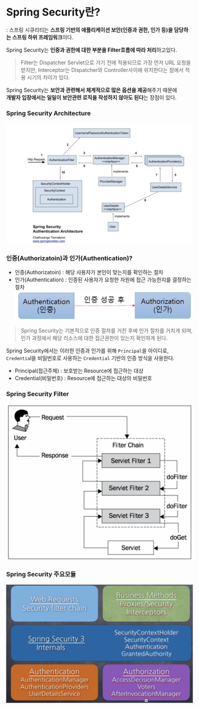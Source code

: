# Spring Security란?
: 스프링 시큐리티는 **스프링 기반의 애플리케이션 보안(인증과 권한, 인가 등)을 담당하는 스프링 하위 프레임워크**이다.

Spring Security는 **인증과 권한에 대한 부분을 Filter흐름에 따라 처리**하고있다.

> Filter는 Dispatcher Servlet으로 가기 전에 적용되므로 가장 먼저 URL 요청을 받지만, Interceptor는 Dispatcher와 Controller사이에 위치한다는 점에서 적용 시기의 차이가 있다.

Spring Security는 **보안과 관련해서 체계적으로 많은 옵션을 제공**해주기 때문에   
**개발자 입장에서는 일일이 보안관련 로직을 작성하지 않아도 된다**는 장점이 있다.

### Spring Security Architecture
![스프링 시큐리티 아키텍쳐](../img/spring-security-architecture.png)

### 인증(Authorizatoin)과 인가(Authentication)?
- 인증(Authorizatoin) : 해당 사용자가 본인이 맞는지를 확인하는 절차
- 인가(Authentication) : 인증된 사용자가 요청한 자원에 접근 가능한지를 결정하는 절차 
![스프링 시큐리티 인증과 인가](../img/spring-security-인증과인가.png)

> Spring Security는 기본적으로 인증 절차를 거친 후에 인가 절차를 거치게 되며,   
인가 과정에서 해당 리소스에 대한 접근권한이 있는지 확인하게 된다.

Spring Security에서는 이러한 인증과 인가를 위해 `Principal`을 아이디로, `Credentia`l을 비밀번호로 사용하는 `Credential` 기반의 인증 방식을 사용한다.
- Principal(접근주체) : 보호받는 Resource에 접근하는 대상
- Credential(비밀번호) : Resource에 접근하는 대상의 비밀번호


### Spring Security Filter
![스프링 시큐리티 필터예시](../img/spring-security-filter.png)

### Spring Security 주요모듈
![스프링 시큐리티 주요모듈](../img/spring-security-주요모듈.png)